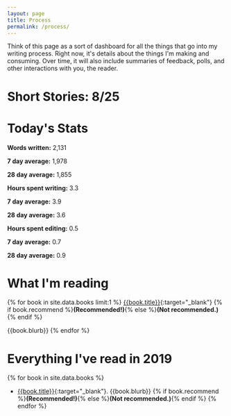 ```yaml
---
layout: page
title: Process
permalink: /process/
---
```


Think of this page as a sort of dashboard for all the things that go into my writing
process. Right now, it's details about the things I'm making and consuming. Over time,
it will also include summaries of feedback, polls, and other interactions with you, the
reader.

# Short Stories: 8/25

# Today's Stats
**Words written:** 2,131    

**7 day average:** 1,978    

**28 day average:** 1,855  

**Hours spent writing:** 3.3  

**7 day average:** 3.9  

**28 day average:** 3.6  

**Hours spent editing:** 0.5  

**7 day average:** 0.7   

**28 day average:** 0.9  

# What I'm reading
{% for book in site.data.books limit:1 %}
[{{book.title}}]({{book.link}}){:target="_blank"} {% if book.recommend %}**(Recommended!)**{% else %}**(Not recommended.)**{% endif %}

{{book.blurb}} 
{% endfor %}

# Everything I've read in 2019
{% for book in site.data.books %}
- [{{book.title}}]({{book.link}}){:target="_blank"}. {{book.blurb}} {% if book.recommend %}**(Recommended!)**{% else %}**(Not recommended.)**{% endif %}
{% endfor %}
